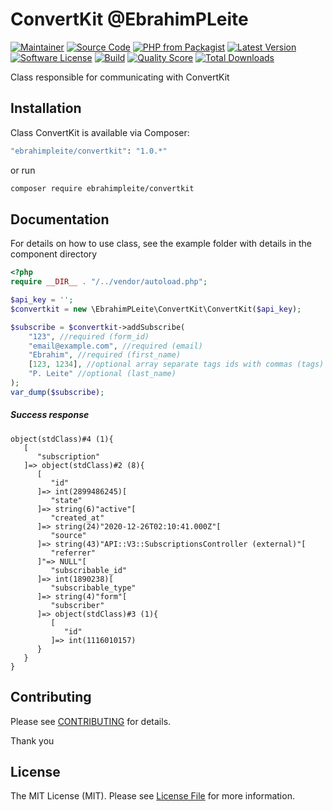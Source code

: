 # ConvertKit @EbrahimPLeite

[![Maintainer](http://img.shields.io/badge/maintainer-@ebrahimpleite-blue.svg?style=flat-square)](http://linkedin.com/in/ebrahimpleite)
[![Source Code](http://img.shields.io/badge/source-ebrahimpleite/convertkit-blue.svg?style=flat-square)](https://github.com/ebrahimpleite/convertkit)
[![PHP from Packagist](https://img.shields.io/packagist/php-v/ebrahimpleite/convertkit.svg?style=flat-square)](https://packagist.org/packages/ebrahimpleite/convertkit)
[![Latest Version](https://img.shields.io/github/release/ebrahimpleite/convertkit.svg?style=flat-square)](https://github.com/ebrahimpleite/convertkit/releases)
[![Software License](https://img.shields.io/badge/license-MIT-brightgreen.svg?style=flat-square)](LICENSE)
[![Build](https://img.shields.io/scrutinizer/build/g/ebrahimpleite/convertkit.svg?style=flat-square)](https://scrutinizer-ci.com/g/ebrahimpleite/convertkit)
[![Quality Score](https://img.shields.io/scrutinizer/g/ebrahimpleite/convertkit.svg?style=flat-square)](https://scrutinizer-ci.com/g/ebrahimpleite/convertkit)
[![Total Downloads](https://img.shields.io/packagist/dt/ebrahimpleite/convertkit.svg?style=flat-square)](https://packagist.org/packages/ebrahimpleite/convertkit)


Class responsible for communicating with ConvertKit

## Installation

Class ConvertKit is available via Composer:

```bash
"ebrahimpleite/convertkit": "1.0.*"
```

or run

```bash
composer require ebrahimpleite/convertkit
```

## Documentation

For details on how to use class, see the example folder with details in the component directory

```php
<?php
require __DIR__ . "/../vendor/autoload.php";

$api_key = '';
$convertkit = new \EbrahimPLeite\ConvertKit\ConvertKit($api_key);

$subscribe = $convertkit->addSubscribe(
    "123", //required (form_id)
    "email@example.com", //required (email)
    "Ebrahim", //required (first_name)
    [123, 1234], //optional array separate tags ids with commas (tags)
    "P. Leite" //optional (last_name)
);
var_dump($subscribe);
```

##### Success response

````object
object(stdClass)#4 (1){
   [
      "subscription"
   ]=> object(stdClass)#2 (8){
      [
         "id"
      ]=> int(2899486245)[
         "state"
      ]=> string(6)"active"[
         "created_at"
      ]=> string(24)"2020-12-26T02:10:41.000Z"[
         "source"
      ]=> string(43)"API::V3::SubscriptionsController (external)"[
         "referrer"
      ]"=> NULL"[
         "subscribable_id"
      ]=> int(1890238)[
         "subscribable_type"
      ]=> string(4)"form"[
         "subscriber"
      ]=> object(stdClass)#3 (1){
         [
            "id"
         ]=> int(1116010157)
      }
   }
}
````

## Contributing

Please see [CONTRIBUTING](https://github.com/ebrahimpleite/convertkit/blob/master/CONTRIBUTING.md) for details.

Thank you

## License

The MIT License (MIT). Please see [License File](https://github.com/ebrahimpleite/convertkit/blob/master/LICENSE) for more information.